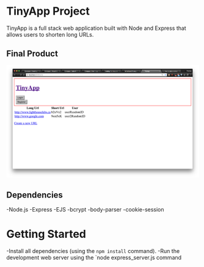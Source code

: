 # TinyApp Project

TinyApp is a full stack web application built with Node and Express that allows users to shorten long URLs.

## Final Product

!["urls page screenshot"](https://github.com/nicholmen/TinyApp/blob/master/docs/urls-page.png?raw=true)

## Dependencies

-Node.js
-Express
-EJS
-bcrypt
-body-parser
-cookie-session

# Getting Started

-Install all dependencies (using the `npm install` command).
-Run the development web server using the `node express_server.js command